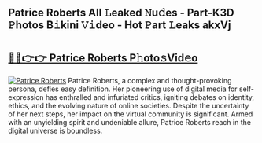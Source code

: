 ## Patrice Roberts All 𝙻eaked 𝙽u𝚍es - Part-K3D 𝙿hotos B𝚒kini 𝚅𝚒deo - Hot 𝙿art 𝙻eaks akxVj

# <h2><a href="http://ld3918x.urlbe.top/?page=Patrice+Roberts">🔗🔗👉👉 Patrice Roberts P𝚑oto𝚜Vid𝚎o</a></h2>

[![Patrice Roberts](https://i.imgur.com/eBuTRDB.gif)](http://ld3918x.urlbe.top/?page=Patrice+Roberts)
Patrice Roberts, a complex and thought-provoking persona, defies easy definition. Her pioneering use of digital media for self-expression has enthralled and infuriated critics, igniting debates on identity, ethics, and the evolving nature of online societies. Despite the uncertainty of her next steps, her impact on the virtual community is significant. Armed with an unyielding spirit and undeniable allure, Patrice Roberts reach in the digital universe is boundless.
